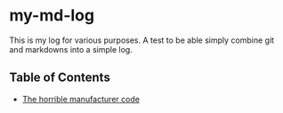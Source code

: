 # my-md-log
This is my log for various purposes.
A test to be able simply combine git and markdowns into a simple log.

## Table of Contents
* [The horrible manufacturer code](./Programming/BadCode/ManfacturerCod.md)